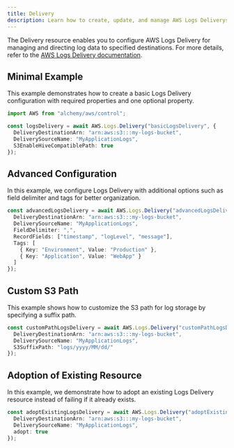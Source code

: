 ```yaml
---
title: Delivery
description: Learn how to create, update, and manage AWS Logs Deliverys using Alchemy Cloud Control.
---
```


The Delivery resource enables you to configure AWS Logs Delivery for managing and directing log data to specified destinations. For more details, refer to the [AWS Logs Delivery documentation](https://docs.aws.amazon.com/logs/latest/userguide/).

## Minimal Example

This example demonstrates how to create a basic Logs Delivery configuration with required properties and one optional property.

```ts
import AWS from "alchemy/aws/control";

const logsDelivery = await AWS.Logs.Delivery("basicLogsDelivery", {
  DeliveryDestinationArn: "arn:aws:s3:::my-logs-bucket",
  DeliverySourceName: "MyApplicationLogs",
  S3EnableHiveCompatiblePath: true
});
```

## Advanced Configuration

In this example, we configure Logs Delivery with additional options such as field delimiter and tags for better organization.

```ts
const advancedLogsDelivery = await AWS.Logs.Delivery("advancedLogsDelivery", {
  DeliveryDestinationArn: "arn:aws:s3:::my-logs-bucket",
  DeliverySourceName: "MyApplicationLogs",
  FieldDelimiter: ",",
  RecordFields: ["timestamp", "logLevel", "message"],
  Tags: [
    { Key: "Environment", Value: "Production" },
    { Key: "Application", Value: "WebApp" }
  ]
});
```

## Custom S3 Path

This example shows how to customize the S3 path for log storage by specifying a suffix path.

```ts
const customPathLogsDelivery = await AWS.Logs.Delivery("customPathLogsDelivery", {
  DeliveryDestinationArn: "arn:aws:s3:::my-logs-bucket",
  DeliverySourceName: "MyApplicationLogs",
  S3SuffixPath: "logs/yyyy/MM/dd/"
});
```

## Adoption of Existing Resource

In this example, we demonstrate how to adopt an existing Logs Delivery resource instead of failing if it already exists.

```ts
const adoptExistingLogsDelivery = await AWS.Logs.Delivery("adoptExistingLogsDelivery", {
  DeliveryDestinationArn: "arn:aws:s3:::my-logs-bucket",
  DeliverySourceName: "MyApplicationLogs",
  adopt: true
});
```